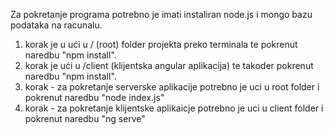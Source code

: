 Za pokretanje programa potrebno je imati instaliran node.js i mongo bazu podataka na racunalu.
1. korak je u ući u / (root) folder projekta preko terminala te pokrenut naredbu "npm install".
2. korak je ući u /client (klijentska angular aplikacija) te takoder pokrenut naredbu "npm install".
3. korak - za pokretanje serverske aplikacije potrebno je uci u root folder i pokrenut naredbu "node index.js"
4. korak - za pokretanje klijentske aplikaicje potrebno je uci u client folder i pokrenut naredbu "ng serve"
